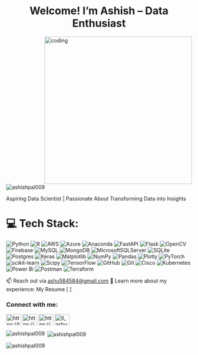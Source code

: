 <h1 align="center">Welcome! I’m Ashish – Data Enthusiast</h1>
<img align="right" alt="coding" width="400" src="https://cdn.dribbble.com/users/1162077/screenshots/3848914/programmer.gif">

<p align="left"> <img src="https://komarev.com/ghpvc/?username=ashishpal009&label=Profile%20views&color=0e75b6&style=flat" alt="ashishpal009" /> </p>



Aspiring Data Scientist | Passionate About Transforming Data into Insights

  # 💻 Tech Stack:
![Python](https://img.shields.io/badge/python-3670A0?style=flat&logo=python&logoColor=ffdd54) ![R](https://img.shields.io/badge/r-%23276DC3.svg?style=flat&logo=r&logoColor=white) ![AWS](https://img.shields.io/badge/AWS-%23FF9900.svg?style=flat&logo=amazon-aws&logoColor=white) ![Azure](https://img.shields.io/badge/azure-%230072C6.svg?style=flat&logo=microsoftazure&logoColor=white) ![Anaconda](https://img.shields.io/badge/Anaconda-%2344A833.svg?style=flat&logo=anaconda&logoColor=white) ![FastAPI](https://img.shields.io/badge/FastAPI-005571?style=flat&logo=fastapi) ![Flask](https://img.shields.io/badge/flask-%23000.svg?style=flat&logo=flask&logoColor=white) ![OpenCV](https://img.shields.io/badge/opencv-%23white.svg?style=flat&logo=opencv&logoColor=white) ![Firebase](https://img.shields.io/badge/firebase-a08021?style=flat&logo=firebase&logoColor=ffcd34) ![MySQL](https://img.shields.io/badge/mysql-4479A1.svg?style=flat&logo=mysql&logoColor=white) ![MongoDB](https://img.shields.io/badge/MongoDB-%234ea94b.svg?style=flat&logo=mongodb&logoColor=white) ![MicrosoftSQLServer](https://img.shields.io/badge/Microsoft%20SQL%20Server-CC2927?style=flat&logo=microsoft%20sql%20server&logoColor=white) ![SQLite](https://img.shields.io/badge/sqlite-%2307405e.svg?style=flat&logo=sqlite&logoColor=white) ![Postgres](https://img.shields.io/badge/postgres-%23316192.svg?style=flat&logo=postgresql&logoColor=white) ![Keras](https://img.shields.io/badge/Keras-%23D00000.svg?style=flat&logo=Keras&logoColor=white) ![Matplotlib](https://img.shields.io/badge/Matplotlib-%23ffffff.svg?style=flat&logo=Matplotlib&logoColor=black) ![NumPy](https://img.shields.io/badge/numpy-%23013243.svg?style=flat&logo=numpy&logoColor=white) ![Pandas](https://img.shields.io/badge/pandas-%23150458.svg?style=flat&logo=pandas&logoColor=white) ![Plotly](https://img.shields.io/badge/Plotly-%233F4F75.svg?style=flat&logo=plotly&logoColor=white) ![PyTorch](https://img.shields.io/badge/PyTorch-%23EE4C2C.svg?style=flat&logo=PyTorch&logoColor=white) ![scikit-learn](https://img.shields.io/badge/scikit--learn-%23F7931E.svg?style=flat&logo=scikit-learn&logoColor=white) ![Scipy](https://img.shields.io/badge/SciPy-%230C55A5.svg?style=flat&logo=scipy&logoColor=%white) ![TensorFlow](https://img.shields.io/badge/TensorFlow-%23FF6F00.svg?style=flat&logo=TensorFlow&logoColor=white) ![GitHub](https://img.shields.io/badge/github-%23121011.svg?style=flat&logo=github&logoColor=white) ![Git](https://img.shields.io/badge/git-%23F05033.svg?style=flat&logo=git&logoColor=white) ![Cisco](https://img.shields.io/badge/cisco-%23049fd9.svg?style=flat&logo=cisco&logoColor=black) ![Kubernetes](https://img.shields.io/badge/kubernetes-%23326ce5.svg?style=flat&logo=kubernetes&logoColor=white) ![Power Bi](https://img.shields.io/badge/power_bi-F2C811?style=flat&logo=powerbi&logoColor=black) ![Postman](https://img.shields.io/badge/Postman-FF6C37?style=flat&logo=postman&logoColor=white) ![Terraform](https://img.shields.io/badge/terraform-%235835CC.svg?style=flat&logo=terraform&logoColor=white)

📫 Reach out via ashu584584@gmail.com
📄 Learn more about my experience: My Resume [ ]

<h3 align="left">Connect with me:</h3>
<p align="left">
<a href="https://twitter.com/https://twitter.com/ll_ashish_" target="blank"><img align="center" src="https://raw.githubusercontent.com/rahuldkjain/github-profile-readme-generator/master/src/images/icons/Social/twitter.svg" alt="https://twitter.com/ll_ashish_" height="30" width="40" /></a>
<a href="https://linkedin.com/in/https://www.linkedin.com/in/ashish-pal-220660222/" target="blank"><img align="center" src="https://raw.githubusercontent.com/rahuldkjain/github-profile-readme-generator/master/src/images/icons/Social/linked-in-alt.svg" alt="https://www.linkedin.com/in/ashish-pal-220660222/" height="30" width="40" /></a>
<a href="https://fb.com/https://www.facebook.com/profile.php?id=100010806847149" target="blank"><img align="center" src="https://raw.githubusercontent.com/rahuldkjain/github-profile-readme-generator/master/src/images/icons/Social/facebook.svg" alt="https://www.facebook.com/profile.php?id=100010806847149" height="30" width="40" /></a>
<a href="https://instagram.com/ll_ashu_01" target="blank"><img align="center" src="https://raw.githubusercontent.com/rahuldkjain/github-profile-readme-generator/master/src/images/icons/Social/instagram.svg" alt="ll_ashu_01" height="30" width="40" /></a>
</p>


<p><img align="left" src="https://github-readme-stats.vercel.app/api/top-langs?username=ashishpal009&show_icons=true&locale=en&layout=compact" alt="ashishpal009" /></p>

<p>&nbsp;<img align="center" src="https://github-readme-stats.vercel.app/api?username=ashishpal009&show_icons=true&locale=en" alt="ashishpal009" /></p>

<p><img align="center" src="https://github-readme-streak-stats.herokuapp.com/?user=ashishpal009&" alt="ashishpal009" /></p>
